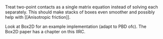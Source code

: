 Treat two-point contacts as a single matrix equation
instead of solving each separately.
This should make stacks of boxes even smoother
and possibly help with [[Anisotropic friction]].

Look at Box2D for an example implementation (adapt to PBD ofc).
The Box2D paper has a chapter on this IIRC.